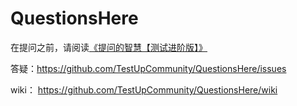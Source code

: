 # QuestionsHere

在提问之前，请阅读[《提问的智慧【测试进阶版】》](https://m.lizhiweike.com/lecture2/19770087)

答疑：https://github.com/TestUpCommunity/QuestionsHere/issues

wiki： https://github.com/TestUpCommunity/QuestionsHere/wiki


